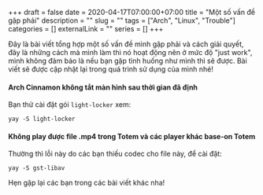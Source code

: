 +++ 
draft = false
date = 2020-04-17T07:00:00+07:00
title = "Một số vấn đề gặp phải"
description = ""
slug = "" 
tags = ["Arch", "Linux", "Trouble"]
categories = []
externalLink = ""
series = []
+++

Đây là bài viết tổng hợp một số vấn đề mình gặp phải và cách giải quyết, đây là những cách mà mình làm thì nó hoạt động nên ở mức độ "just work", mình không đảm bảo là nếu bạn gặp tình huống như mình thì sẽ được. Bài viết sẽ được cập nhật lại trong quá trình sử dụng của mình nhé!

#### Arch Cinnamon không tắt màn hình sau thời gian đã định

Bạn thử cài đặt gói `light-locker` xem:

```shell
yay -S light-locker
```

#### Không play được file .mp4 trong Totem và các player khác base-on Totem

Thường thì lỗi này do các bạn thiếu codec cho file này, để cài đặt:

```shell
yay -S gst-libav
```

Hẹn gặp lại các bạn trong các bài viết khác nha!
